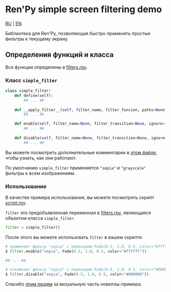 # Ren'Py simple screen filtering demo

[RU](./README_RU.md) | [EN](./README.md)

Библиотека для Ren'Py, позволяющая быстро применять простые фильтры к текущему экрану.

## Определения функций и класса
Все функции определены в [filters.rpy](./game/filters.rpy).

### Класс `simple_filter`
```py
class simple_filter:
    def define(self):
        ## ... ##
    
    def __apply_filter__(self, filter_name, filter_funcion, paths=None):
        ## ... ##

    def enable(self, filter_name=None, filter_transition=None, ignore=[]):
        ## ... ##
    
    def disable(self, filter_name=None, filter_transition=None, ignore=[]):
        ## ... ##
```

Вы можете посмотреть дополнительные комментарии в [этом файле](./game/filters.rpy), чтобы узнать, как они работают.

По умолчанию `simple_filter` применяется `"sepia"` и `"grayscale"` фильтры к всем изображениям.

### Использование
В качестве примера использования, вы можете посмотреть скрипт [script.rpy](./game/script.rpy).

`filter` это предобъявленная переменная в [filters.rpy](./game/filters.rpy), являющаяся объектом класса `simple_filter`.

```py
filter = simple_filter()
```

После этого вы можете использовать `filter` в вашем скрипте.

```py
# применяет фильтр "sepia" с переходом Fade(0.5, 1.0, 0.5, color="#ffffff")
$ filter.enable("sepia", Fade(0.5, 1.0, 0.5, color="#ffffff"))

## ... ##

# отключает фильтр "sepia" с переходом Fade(0.5, 1.0, 0.5, color="#000000")
$ filter.disable("sepia", Fade(0.5, 1.0, 0.5, color="#000000"))
```

Спасибо [этим людям](./CREDITS.md) за визуальную часть новеллы-примера.